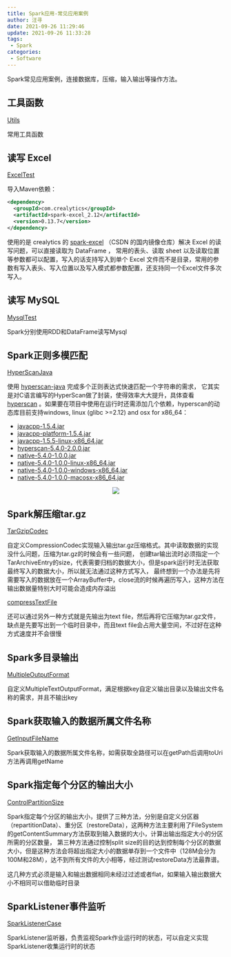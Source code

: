 ```yaml
---
title: Spark应用-常见应用案例
author: 汪寻
date: 2021-09-26 11:29:46
update: 2021-09-26 11:33:28
tags:
 - Spark
categories:
 - Software
---
```


Spark常见应用案例，连接数据库，压缩，输入输出等操作方法。

<!-- more -->

## 工具函数
[Utils](https://github.com/w749/bigdata-example/blob/master/spark-test/src/main/scala/org/example/spark/Utils.scala)

常用工具函数

## 读写 Excel
[ExcelTest](https://github.com/w749/bigdata-example/blob/master/spark-test/src/main/scala/org/example/spark/io/ExcelTest.scala)

导入Maven依赖：

```xml
<dependency>
  <groupId>com.crealytics</groupId>
  <artifactId>spark-excel_2.12</artifactId>
  <version>0.13.7</version>
</dependency>
```

使用的是 crealytics 的 [spark-excel]((https://codechina.csdn.net/mirrors/crealytics/spark-excel)) （CSDN 的国内镜像仓库）解决 Excel 的读写问题，可以直接读取为 DataFrame ，
常用的表头、读取 sheet 以及读取位置等参数都可以配置，写入的话支持写入到单个 Excel 文件而不是目录，常用的参数有写入表头、写入位置以及写入模式都参数配置，还支持同一个Excel文件多次写入。

## 读写 MySQL
[MysqlTest](https://github.com/w749/bigdata-example/blob/master/spark-test/src/main/scala/org/example/spark/io/MysqlTest.scala)

Spark分别使用RDD和DataFrame读写Mysql

## Spark正则多模匹配
[HyperScanJava](https://github.com/w749/bigdata-example/blob/master/spark-test/src/main/scala/org/example/spark/cases/HyperScanJava.scala)

使用 [hyperscan-java](https://github.com/gliwka/hyperscan-java) 完成多个正则表达式快速匹配一个字符串的需求，
它其实是对C语言编写的HyperScan做了封装，使得效率大大提升，具体查看 [hyperscan](https://github.com/intel/hyperscan) 。如果要在项目中使用在运行时还需添加几个依赖，hyperscan的动态库目前支持windows, linux (glibc >=2.12) and osx for x86_64：
- [javacpp-1.5.4.jar](https://repo1.maven.org/maven2/org/bytedeco/javacpp/1.5.4/javacpp-1.5.4.jar)
- [javacpp-platform-1.5.4.jar](https://repo1.maven.org/maven2/org/bytedeco/javacpp-platform/1.5.4/javacpp-platform-1.5.4.jar)
- [javacpp-1.5.5-linux-x86_64.jar](https://repo1.maven.org/maven2/org/bytedeco/javacpp/1.5.5/javacpp-1.5.5-linux-x86.jar)
- [hyperscan-5.4.0-2.0.0.jar](https://repo1.maven.org/maven2/com/gliwka/hyperscan/hyperscan/5.4.0-2.0.0/hyperscan-5.4.0-2.0.0.jar)
- [native-5.4.0-1.0.0.jar](https://repo1.maven.org/maven2/com/gliwka/hyperscan/native/5.4.0-1.0.0/native-5.4.0-1.0.0.jar)
- [native-5.4.0-1.0.0-linux-x86_64.jar](https://repo1.maven.org/maven2/com/gliwka/hyperscan/native/5.4.0-1.0.0/native-5.4.0-1.0.0-linux-x86_64.jar)
- [native-5.4.0-1.0.0-windows-x86_64.jar](https://repo1.maven.org/maven2/com/gliwka/hyperscan/native/5.4.0-1.0.0/native-5.4.0-1.0.0-windows-x86_64.jar)
- [native-5.4.0-1.0.0-macosx-x86_64.jar](https://repo1.maven.org/maven2/com/gliwka/hyperscan/native/5.4.0-1.0.0/native-5.4.0-1.0.0-macosx-x86_64.jar)

<div align=center><img src="16657181106060.png"></div>

## Spark解压缩tar.gz
[TarGzipCodec](https://github.com/w749/bigdata-example/blob/master/spark-test/src/main/scala/org/example/spark/cases/TarGzipCodec.scala)

自定义CompressionCodec实现输入输出tar.gz压缩格式。其中读取数据的实现没什么问题，压缩为tar.gz的时候会有一些问题，
创建tar输出流时必须指定一个TarArchiveEntry的size，代表需要归档的数据大小，但是spark运行时无法获取最终写入的数据大小，所以就无法通过这种方式写入，
最终想到一个办法是先将需要写入的数据放在一个ArrayBuffer中，close流的时候再遍历写入，这种方法在输出数据量特别大时可能会造成内存溢出

[compressTextFile](https://github.com/w749/bigdata-example/blob/master/spark-test/src/main/scala/org/example/spark/cases/TarGzipCodec.scala#L48)

还可以通过另外一种方式就是先输出为text file，然后再将它压缩为tar.gz文件，缺点是先要写出到一个临时目录中，而且text file会占用大量空间，不过好在这种方式速度并不会很慢

## Spark多目录输出
[MultipleOutputFormat](https://github.com/w749/bigdata-example/blob/master/spark-test/src/main/scala/org/example/spark/cases/MultipleOutputFormat.scala)

自定义MultipleTextOutputFormat，满足根据key自定义输出目录以及输出文件名称的需求，并且不输出key

## Spark获取输入的数据所属文件名称
[GetInputFileName](https://github.com/w749/bigdata-example/blob/master/spark-test/src/main/scala/org/example/spark/cases/GetInputFileName.scala)

Spark获取输入的数据所属文件名称，如需获取全路径可以在getPath后调用toUri方法再调用getName

## Spark指定每个分区的输出大小
[ControlPartitionSize](https://github.com/w749/bigdata-example/blob/master/spark-test/src/main/scala/org/example/spark/cases/ControlPartitionSize.scala)

Spark指定每个分区的输出大小，提供了三种方法，分别是自定义分区器（repartitionData）、重分区（restoreData），这两种方法主要利用了FileSystem的getContentSummary方法获取到输入数据的大小，计算出输出指定大小的分区所需的分区数量，
第三种方法通过控制split size的目的达到控制每个分区的数据大小，但是这种方法会将超出指定大小的数据单存到一个文件中（128M会分为100M和28M），达不到所有文件的大小相等，经过测试restoreData方法最靠谱。

这几种方式必须是输入和输出数据相同未经过过滤或者flat，如果输入输出数据大小不相同可以借助临时目录

## SparkListener事件监听
[SparkListenerCase](https://github.com/w749/bigdata-example/blob/master/spark-test/src/main/scala/org/example/spark/cases/SparkListenerCase.scala)

SparkListener监听器，负责监视Spark作业运行时的状态，可以自定义实现SparkListener收集运行时的状态